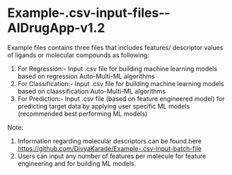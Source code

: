 # Example-.csv-input-files--AIDrugApp-v1.2

Example files contains three files that includes features/ descriptor values of ligands or molecular compounds as following:
1. For Regression:- Input .csv file for building machine learning models based on regression Auto-Multi-ML algorithms
2. For Classification:- Input .csv file for building machine learning models based on claassification Auto-Multi-ML algorithms
3. For Prediction:- Input .csv file (based on feature engineered model) for predicting target data by applying user specific ML models (recommended best performing ML models)

Note: 
1. Information regarding molecular descriptors can be found here https://github.com/DivyaKarade/Example-.csv-input-batch-file 
2. Users can input any number of features per molecule for feature engineering and for building ML models.
